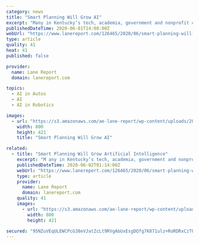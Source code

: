 ```yaml
---
category: news
title: "Smart Planning Will Grow AI"
excerpt: "Many in Kentucky’s tech, academia, government and nonprofit circles understand that rapidly developing artificial intelligence is changing the work they do, prompting 1,100 to sign up for the “Tomorrow’s Talent: AI & The Future of Work” conference in Louisville in late February."
publishedDateTime: 2020-06-01T14:08:00Z
webUrl: "https://www.lanereport.com/126465/2020/06/smart-planning-will-grow-ai/"
type: article
quality: 41
heat: 41
published: false

provider:
  name: Lane Report
  domain: lanereport.com

topics:
  - AI in Autos
  - AI
  - AI in Robotics

images:
  - url: "https://s3.amazonaws.com/ae-lane-report/wp-content/uploads/2020/06/01095331/Technology-photo.jpg"
    width: 800
    height: 421
    title: "Smart Planning Will Grow AI"

related:
  - title: "Smart Planning Will Grow Artificial Intelligence"
    excerpt: "M any in Kentucky’s tech, academia, government and nonprofit circles understand that rapidly developing artificial intelligence is changing"
    publishedDateTime: 2020-06-02T01:14:00Z
    webUrl: "https://www.lanereport.com/126465/2020/06/smart-planning-will-grow-ai/"
    type: article
    provider:
      name: Lane Report
      domain: lanereport.com
    quality: 41
    images:
      - url: "https://s3.amazonaws.com/ae-lane-report/wp-content/uploads/2020/06/01095331/Technology-photo.jpg"
        width: 800
        height: 421

secured: "95NZuVEqULEWCPcG38eVJatZcLt9RVgAbUxEsgDQfg7K871ulz+RoRDRxCzTOLmeKiB2eAPTjkH76uzAvYJ8pApSDGuWnad+EFJKPQN3xV8Ei7ed7RpkyHVYqB6WdN815/BN9mQe7Xmr453nfIis/qQy9Sum2rZCAkzVYWkSM1lml3UNB1zUEz300PIaSBLr3qARiQN8jaweFrFjq+8M+qBeKigkAuTyh1TMjMAf031YfDi/EFJEOAIX4MNdATGwK7DevnlkTxRE2jQc7BehHZlncFAbNm2ZWIg0TnvbKU87QiTBh+KCc3ABGGHowrNTGeMEZs/J+PWGdznkLfrwF0NPeBQNEnFNAMQTgMXrQrA9HeeqYC9xMmsBiC7AfJ1ZcZvP7cNSqjYuJnsS1D6+0qH2BKLRhSRMgOCG5bYrqReeIwZB58e4WM63Y1gnDAUSKVFdQqaD1mmgurnKAMFem78hL0JB0NAWiNPa7A+PgAo=;jX6KAbvQqc9HGS2nrX/wXA=="
---
```


